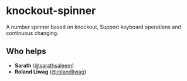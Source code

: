 # knockout-spinner
A number spinner based on knockout, Support keyboard operations and continuous changing.

## Who helps

* **Sarath** ([@sarathsaleem](https://github.com/sarathsaleem))
* **Roland Liwag** ([@rolandliwag](https://github.com/rolandliwag))